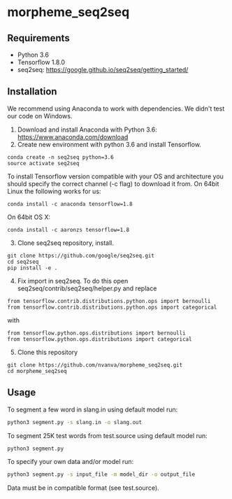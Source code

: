# morpheme_seq2seq
## Requirements
* Python 3.6
* Tensorflow 1.8.0
* seq2seq: https://google.github.io/seq2seq/getting_started/

## Installation
We recommend using Anaconda to work with dependencies. We didn't test our code on Windows.
1. Download and install Anaconda with Python 3.6: https://www.anaconda.com/download
2. Create new environment with python 3.6 and install Tensorflow.
```
conda create -n seq2seq python=3.6
source activate seq2seq
```
To install Tensorflow version compatible with your OS and architecture you should specify the correct channel (-c flag) to download it from. On 64bit Linux the following works for us:
```
conda install -c anaconda tensorflow=1.8
```
On 64bit OS X:
```
conda install -c aaronzs tensorflow=1.8
```


3. Clone seq2seq repository, install.
```
git clone https://github.com/google/seq2seq.git
cd seq2seq
pip install -e .
```
4. Fix import in seq2seq. To do this open seq2seq/contrib/seq2seq/helper.py and replace
```
from tensorflow.contrib.distributions.python.ops import bernoulli
from tensorflow.contrib.distributions.python.ops import categorical
```
with
```
from tensorflow.python.ops.distributions import bernoulli
from tensorflow.python.ops.distributions import categorical
```
5. Clone this repository
```
git clone https://github.com/nvanva/morpheme_seq2seq.git
cd morpheme_seq2seq
```


## Usage
To segment a few word in slang.in using default model run:
```bash
python3 segment.py -s slang.in -o slang.out
```

To segment 25K test words from test.source using default model run:
```bash
python3 segment.py
```

To specify your own data and/or model run:
```bash
python3 segment.py -s input_file -m model_dir -o output_file
```
Data must be in compatible format (see test.source).
